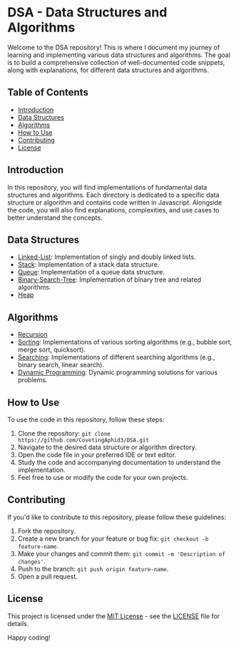 # DSA - Data Structures and Algorithms

Welcome to the DSA repository! This is where I document my journey of learning and implementing various data structures and algorithms. The goal is to build a comprehensive collection of well-documented code snippets, along with explanations, for different data structures and algorithms.

## Table of Contents

- [Introduction](#introduction)
- [Data Structures](#data-structures)
- [Algorithms](#algorithms)
- [How to Use](#how-to-use)
- [Contributing](#contributing)
- [License](#license)

## Introduction

In this repository, you will find implementations of fundamental data structures and algorithms. Each directory is dedicated to a specific data structure or algorithm and contains code written in Javascript. Alongside the code, you will also find explanations, complexities, and use cases to better understand the concepts.

## Data Structures

- [Linked-List](./Data-Structures/Linked-List): Implementation of singly and doubly linked lists.
- [Stack](./Data-Structures/Stack): Implementation of a stack data structure.
- [Queue](./Data-Structures/Queue): Implementation of a queue data structure.
- [Binary-Search-Tree](./Data-Structures/Binary-Search-Tree/): Implementation of binary tree and related algorithms.
- [Heap](./Data-Structures/Heap/)


## Algorithms

- [Recursion](./Algorithms/Recursion/)
- [Sorting](./Algorithms/Sort%20Algorithms/): Implementations of various sorting algorithms (e.g., bubble sort, merge sort, quicksort).
- [Searching](./Algorithms/Search%20Algorithm/): Implementations of different searching algorithms (e.g., binary search, linear search).
- [Dynamic Programming](./DynamicProgramming): Dynamic programming solutions for various problems.



## How to Use

To use the code in this repository, follow these steps:

1. Clone the repository: `git clone https://github.com/CovetingAphid3/DSA.git`
2. Navigate to the desired data structure or algorithm directory.
3. Open the code file in your preferred IDE or text editor.
4. Study the code and accompanying documentation to understand the implementation.
5. Feel free to use or modify the code for your own projects.

## Contributing

If you'd like to contribute to this repository, please follow these guidelines:

1. Fork the repository.
2. Create a new branch for your feature or bug fix: `git checkout -b feature-name`.
3. Make your changes and commit them: `git commit -m 'Description of changes'`.
4. Push to the branch: `git push origin feature-name`.
5. Open a pull request.

## License

This project is licensed under the [MIT License](./LICENSE) - see the [LICENSE](./LICENSE) file for details.

Happy coding!
